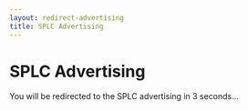 ```yaml
---
layout: redirect-advertising
title: SPLC Advertising
---
```


# SPLC Advertising

You will be redirected to the SPLC advertising in 3 seconds...
